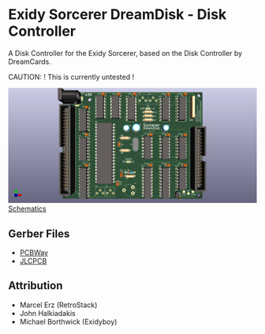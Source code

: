 # Exidy Sorcerer DreamDisk - Disk Controller

A Disk Controller for the Exidy Sorcerer, based on the Disk Controller by DreamCards.

CAUTION: ! This is currently untested !

![Sorcerer DreamDisk Front](Current/Sorcerer_DreamDisk_Rev1_0_Front.png)
[Schematics](Current/Sorcerer_DreamDisk_Rev1_0_Schematics.pdf)


## Gerber Files
- [PCBWay](Current/Sorcerer_DreamDisk_Rev1_0_Gerber_PCBWay.zip)
- [JLCPCB](Current/Sorcerer_DreamDisk_Rev1_0_Gerber_JLCPCB.zip)

## Attribution
- Marcel Erz (RetroStack)
- John Halkiadakis
- Michael Borthwick (Exidyboy)

